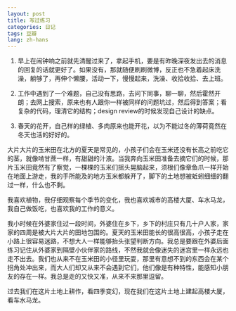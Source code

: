 ```yaml
---
layout: post
title: 写过练习
categories: 日记
tags: 豆瓣
lang: zh-hans
---
```

1. 早上在闹钟响之前就先清醒过来了，拿起手机，要是有昨晚深夜发出去的消息的回复的话就更好了。如果没有，那就随便刷刷微博，反正也不急着起床洗澡，躺够了，再伸个懒腰，活动一下，慢慢起来，洗澡、收拾收拾、去上班。

2. 工作中遇到了一个难题，自己没有思路，去问下同事，聊一聊，然后霍然开朗；去网上搜索，原来也有人跟你一样被同样的问题坑过，然后得到答案；看复杂的代码，理清它的结构；design review的时候发现自己设计的缺点。

3. 春天的花开，自己样的绿植、多肉原来也能开花，以为不能过冬的薄荷竟然在冬天也活的好好的。

大片大片的玉米田在北方的夏天是常见的，小孩子们会在玉米还没有长高之前吃它的茎，就像啃甘蔗一样，有甜甜的汁液。当我奔向玉米田准备去摘它们的时候，那片玉米田竟然有了察觉，一棵棵的玉米们摇头晃脑起来，须根们像章鱼爪一样开始在地面上游走，我的手所能及的地方玉米都躲开了，脚下的土地想被蚯蚓细细的翻过一样，什么也不剩。

我喜欢植物，我仔细观察每个季节的变化，我也喜欢城市的高楼大厦、车水马龙，我自己做饭吃，也喜欢我的工作的意义。

我小时候在外婆家住过一段时间，外婆住在乡下，乡下的村庄只有几十户人家，家家的四周是被大片大片的田地包围的。夏天的玉米田能长的很高很高，小孩子走在小路上很容易迷路，不想大人一样能够抬头张望判断方向。我总是要跟在外婆后面练习记住从外婆家到隔壁小伙伴家的路线，不然我就会像迷失的迷宫里一样永远也走不出去。我们也从来不在玉米田的小径里玩耍，那里有意想不到的东西会在某个拐角处冲出来，而大人们却又从来不会遇到它们，他们像是有种特性，能感知小朋友的存在一样。我总是走的又快又准，从来不来那里逗留。

过去我们在这片土地上耕作，看四季变幻，现在我们在这片土地上建起高楼大厦，看车水马龙。

